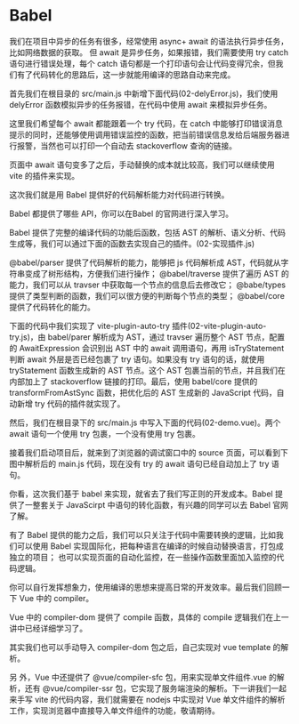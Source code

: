 # Babel

我们在项目中异步的任务有很多，经常使用 async+ await 的语法执行异步任务，比如网络数据的获取。
但 await 是异步任务，如果报错，我们需要使用 try catch 语句进行错误处理，每个 catch 语句都是一个打印语句会让代码变得冗余，但我们有了代码转化的思路后，这一步就能用编译的思路自动来完成。

首先我们在根目录的 src/main.js 中新增下面代码(02-delyError.js)，我们使用 delyError 函数模拟异步的任务报错，在代码中使用 await 来模拟异步任务。

这里我们希望每个 await 都能跟着一个 try 代码，在 catch 中能够打印错误消息提示的同时，还能够使用调用错误监控的函数，把当前错误信息发给后端服务器进行报警，当然也可以打印一个自动去 stackoverflow 查询的链接。


页面中 await 语句变多了之后，手动替换的成本就比较高，我们可以继续使用 vite 的插件来实现。

这次我们就是用 Babel 提供好的代码解析能力对代码进行转换。

Babel 都提供了哪些 API，你可以在Babel 的官网进行深入学习。

Babel 提供了完整的编译代码的功能后函数，包括 AST 的解析、语义分析、代码生成等，我们可以通过下面的函数去实现自己的插件。(02-实现插件.js)

@babel/parser 提供了代码解析的能力，能够把 js 代码解析成 AST，代码就从字符串变成了树形结构，方便我们进行操作；
@babel/traverse 提供了遍历 AST 的能力，我们可以从 travser 中获取每一个节点的信息后去修改它；
@babe/types 提供了类型判断的函数，我们可以很方便的判断每个节点的类型；
@babel/core 提供了代码转化的能力。

下面的代码中我们实现了 vite-plugin-auto-try 插件(02-vite-plugin-auto-try.js)，由 babel/parer 解析成为 AST，通过 travser 遍历整个 AST 节点，配置的 AwaitExpression 会识别出 AST 中的 await 调用语句，再用 isTryStatement 判断 await 外层是否已经包裹了 try 语句。如果没有 try 语句的话，就使用 tryStatement 函数生成新的 AST 节点。这个 AST 包裹当前的节点，并且我们在内部加上了 stackoverflow 链接的打印。最后，使用 babel/core 提供的 transformFromAstSync 函数，把优化后的 AST 生成新的 JavaScript 代码，自动新增 try 代码的插件就实现了。


然后，我们在根目录下的 src/main.js 中写入下面的代码(02-demo.vue)。两个 await 语句一个使用 try 包裹，一个没有使用 try 包裹。

接着我们启动项目后，就来到了浏览器的调试窗口中的 source 页面，可以看到下图中解析后的 main.js 代码，现在没有 try 的 await 语句已经自动加上了 try 语句。

你看，这次我们基于 babel 来实现，就省去了我们写正则的开发成本。Babel 提供了一整套关于 JavaScirpt 中语句的转化函数，有兴趣的同学可以去 Babel 官网了解。



有了 Babel 提供的能力之后，我们可以只关注于代码中需要转换的逻辑，比如我们可以使用 Babel 实现国际化，把每种语言在编译的时候自动替换语言，打包成独立的项目；
也可以实现页面的自动化监控，在一些操作函数里面加入监控的代码逻辑。

你可以自行发挥想象力，使用编译的思想来提高日常的开发效率。最后我们回顾一下 Vue 中的 compiler。

Vue 中的 compiler-dom 提供了 compile 函数，具体的 compile 逻辑我们在上一讲中已经详细学习了。

其实我们也可以手动导入 compiler-dom 包之后，自己实现对 vue template 的解析。

另
外，Vue 中还提供了 @vue/compiler-sfc 包，用来实现单文件组件.vue 的解析，还有 @vue/compiler-ssr 包，它实现了服务端渲染的解析。下一讲我们一起来手写 vite 的代码内容，我们就需要在 nodejs 中实现对 Vue 单文件组件的解析工作，实现浏览器中直接导入单文件组件的功能，敬请期待。